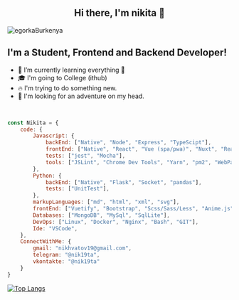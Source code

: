 <h2 align="center">Hi there, I'm nikita 👋</h2>

<p align=left> <img src=https://komarev.com/ghpvc/?username=nik19ta alt=egorkaBurkenya /> </p>

## I'm a Student, Frontend and Backend Developer!
- 🌱 I’m currently learning everything 🤣
- 🎓 I'm going to College (ithub)
- 🔥 I'm trying to do something new.
- 🤯 I'm looking for an adventure on my head.

<br />

```js
const Nikita = {
    code: {
        Javascript: {
            backEnd: ["Native", "Node", "Express", "TypeScipt"],
            frontEnd: ["Native", "React", "Vue (spa/pwa)", "Nuxt", "React Native"],
            tests: ["jest", "Mocha"],
            tools: ["JSLint", "Chrome Dev Tools", "Yarn", "pm2", "WebPack"]
        },
        Python: {
            backEnd: ["Native", "Flask", "Socket", "pandas"],
            tests: ["UnitTest"],
        },
        markupLanguages: ["md", "html", "xml", "svg"],
        frontEnd: ["Vuetify", "Bootstrap", "Scss/Sass/Less", "Anime.js", "Animate.css"],
        Databases: ["MongoDB", "MySql", "SqlLite"],
        DevOps: ["Linux", "Docker", "Nginx", "Bash", "GIT"],
        Ide: "VSCode",
    },
    ConnectWithMe: {
        gmail: "nikhvatov19@gmail.com",
        telegram: "@nik19ta",
        vkontakte: "@nik19ta"
    }
}
```

[![Top Langs](https://github-readme-stats.vercel.app/api/top-langs/?username=nik19ta&layout=compact&theme=radical&bg_color=0000)](https://github.com/nik19ta)


